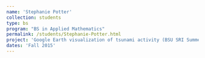 ```yaml
---
name: 'Stephanie Potter'
collection: students
type: bs
program: "BS in Applied Mathematics"
permalink: /students/Stephanie-Potter.html
project: 'Google Earth visualization of tsunami activity (BSU SRI Summer Fellowship recipient)'
dates: 'Fall 2015'
---
```

